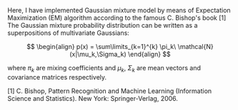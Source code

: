 Here, I have implemented Gaussian mixture model by means of Expectation Maximization (EM) algorithm according to the famous C. Bishop's book [1]
The Gaussian mixture probability distribution can be written as a superpositions of multivariate Gaussians:

$$
\begin{align} 
p(x) = \sum\limits_{k=1}^{k} \pi_k\ \mathcal{N}(x|\mu_k,\Sigma_k) 
\end{align}
$$

where $\pi_k$ are mixing coefficients and $\mu_k,\ \Sigma_k$ are mean vectors and covariance matrices respectively.



[1] C. Bishop, Pattern Recognition and Machine Learning (Information Science and Statistics). New York: Springer-Verlag, 2006.
